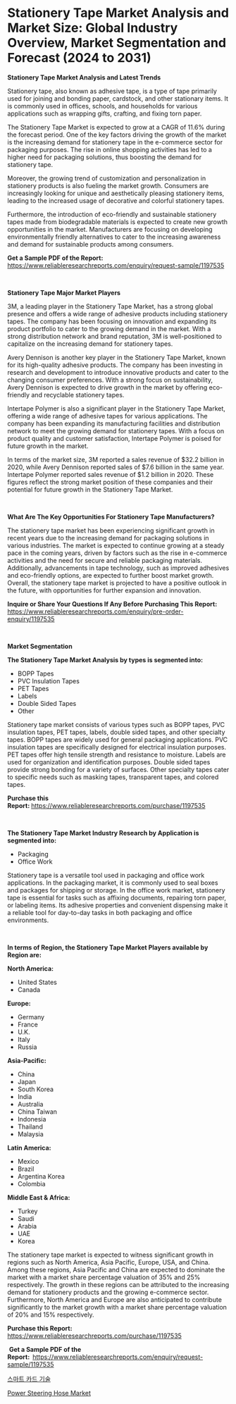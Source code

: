 <p><h1>Stationery Tape Market Analysis and Market Size: Global Industry Overview, Market Segmentation and Forecast (2024 to 2031)</h1></p><p><strong>Stationery Tape Market Analysis and Latest Trends</strong></p>
<p><p>Stationery tape, also known as adhesive tape, is a type of tape primarily used for joining and bonding paper, cardstock, and other stationary items. It is commonly used in offices, schools, and households for various applications such as wrapping gifts, crafting, and fixing torn paper.</p><p>The Stationery Tape Market is expected to grow at a CAGR of 11.6% during the forecast period. One of the key factors driving the growth of the market is the increasing demand for stationery tape in the e-commerce sector for packaging purposes. The rise in online shopping activities has led to a higher need for packaging solutions, thus boosting the demand for stationery tape.</p><p>Moreover, the growing trend of customization and personalization in stationery products is also fueling the market growth. Consumers are increasingly looking for unique and aesthetically pleasing stationery items, leading to the increased usage of decorative and colorful stationery tapes.</p><p>Furthermore, the introduction of eco-friendly and sustainable stationery tapes made from biodegradable materials is expected to create new growth opportunities in the market. Manufacturers are focusing on developing environmentally friendly alternatives to cater to the increasing awareness and demand for sustainable products among consumers.</p></p>
<p><strong>Get a Sample PDF of the Report:&nbsp;</strong> <a href="https://www.reliableresearchreports.com/enquiry/request-sample/1197535">https://www.reliableresearchreports.com/enquiry/request-sample/1197535</a></p>
<p>&nbsp;</p>
<p><strong>Stationery Tape Major Market Players</strong></p>
<p><p>3M, a leading player in the Stationery Tape Market, has a strong global presence and offers a wide range of adhesive products including stationery tapes. The company has been focusing on innovation and expanding its product portfolio to cater to the growing demand in the market. With a strong distribution network and brand reputation, 3M is well-positioned to capitalize on the increasing demand for stationery tapes.</p><p>Avery Dennison is another key player in the Stationery Tape Market, known for its high-quality adhesive products. The company has been investing in research and development to introduce innovative products and cater to the changing consumer preferences. With a strong focus on sustainability, Avery Dennison is expected to drive growth in the market by offering eco-friendly and recyclable stationery tapes.</p><p>Intertape Polymer is also a significant player in the Stationery Tape Market, offering a wide range of adhesive tapes for various applications. The company has been expanding its manufacturing facilities and distribution network to meet the growing demand for stationery tapes. With a focus on product quality and customer satisfaction, Intertape Polymer is poised for future growth in the market.</p><p>In terms of the market size, 3M reported a sales revenue of $32.2 billion in 2020, while Avery Dennison reported sales of $7.6 billion in the same year. Intertape Polymer reported sales revenue of $1.2 billion in 2020. These figures reflect the strong market position of these companies and their potential for future growth in the Stationery Tape Market.</p></p>
<p>&nbsp;</p>
<p><strong>What Are The Key Opportunities For Stationery Tape Manufacturers?</strong></p>
<p><p>The stationery tape market has been experiencing significant growth in recent years due to the increasing demand for packaging solutions in various industries. The market is expected to continue growing at a steady pace in the coming years, driven by factors such as the rise in e-commerce activities and the need for secure and reliable packaging materials. Additionally, advancements in tape technology, such as improved adhesives and eco-friendly options, are expected to further boost market growth. Overall, the stationery tape market is projected to have a positive outlook in the future, with opportunities for further expansion and innovation.</p></p>
<p><strong>Inquire or Share Your Questions If Any Before Purchasing This Report:</strong> <a href="https://www.reliableresearchreports.com/enquiry/pre-order-enquiry/1197535">https://www.reliableresearchreports.com/enquiry/pre-order-enquiry/1197535</a></p>
<p>&nbsp;</p>
<p><strong>Market Segmentation</strong></p>
<p><strong>The Stationery Tape Market Analysis by types is segmented into:</strong></p>
<p><ul><li>BOPP Tapes</li><li>PVC Insulation Tapes</li><li>PET Tapes</li><li>Labels</li><li>Double Sided Tapes</li><li>Other</li></ul></p>
<p><p>Stationery tape market consists of various types such as BOPP tapes, PVC insulation tapes, PET tapes, labels, double sided tapes, and other specialty tapes. BOPP tapes are widely used for general packaging applications. PVC insulation tapes are specifically designed for electrical insulation purposes. PET tapes offer high tensile strength and resistance to moisture. Labels are used for organization and identification purposes. Double sided tapes provide strong bonding for a variety of surfaces. Other specialty tapes cater to specific needs such as masking tapes, transparent tapes, and colored tapes.</p></p>
<p><strong>Purchase this Report:&nbsp;</strong><a href="https://www.reliableresearchreports.com/purchase/1197535">https://www.reliableresearchreports.com/purchase/1197535</a></p>
<p>&nbsp;</p>
<p><strong>The Stationery Tape Market Industry Research by Application is segmented into:</strong></p>
<p><ul><li>Packaging</li><li>Office Work</li></ul></p>
<p><p>Stationery tape is a versatile tool used in packaging and office work applications. In the packaging market, it is commonly used to seal boxes and packages for shipping or storage. In the office work market, stationery tape is essential for tasks such as affixing documents, repairing torn paper, or labeling items. Its adhesive properties and convenient dispensing make it a reliable tool for day-to-day tasks in both packaging and office environments.</p></p>
<p>&nbsp;</p>
<p><strong>In terms of Region, the Stationery Tape Market Players available by Region are:</strong></p>
<p>
    <p> <strong> North America: </strong>
        <ul>
            <li>United States</li>
            <li>Canada</li>
        </ul>
        </p> 
    <p> <strong> Europe: </strong>
        <ul>
            <li>Germany</li>
            <li>France</li>
            <li>U.K.</li>
            <li>Italy</li>
            <li>Russia</li>
        </ul>
        </p> 
    <p> <strong> Asia-Pacific: </strong>
        <ul>
            <li>China</li>
            <li>Japan</li>
            <li>South Korea</li>
            <li>India</li>
            <li>Australia</li>
            <li>China Taiwan</li>
            <li>Indonesia</li>
            <li>Thailand</li>
            <li>Malaysia</li>
        </ul>
        </p> 
    <p> <strong> Latin America: </strong>
        <ul>
            <li>Mexico</li>
            <li>Brazil</li>
            <li>Argentina Korea</li>
            <li>Colombia</li>
        </ul>
        </p> 
    <p> <strong> Middle East & Africa: </strong>
        <ul>
            <li>Turkey</li>
            <li>Saudi</li>
            <li>Arabia</li>
            <li>UAE</li>
            <li>Korea</li>
        </ul>
    </p>
    </p>
<p><p>The stationery tape market is expected to witness significant growth in regions such as North America, Asia Pacific, Europe, USA, and China. Among these regions, Asia Pacific and China are expected to dominate the market with a market share percentage valuation of 35% and 25% respectively. The growth in these regions can be attributed to the increasing demand for stationery products and the growing e-commerce sector. Furthermore, North America and Europe are also anticipated to contribute significantly to the market growth with a market share percentage valuation of 20% and 15% respectively.</p></p>
<p><strong>Purchase this Report: </strong><a href="https://www.reliableresearchreports.com/purchase/1197535">https://www.reliableresearchreports.com/purchase/1197535</a></p>
<p>&nbsp;<strong>Get a Sample PDF of the Report:&nbsp;&nbsp;</strong><a href="https://www.reliableresearchreports.com/enquiry/request-sample/1197535">https://www.reliableresearchreports.com/enquiry/request-sample/1197535</a></p>
<p><strong></strong></p>
<p><p><a href="https://medium.com/@frankfurter67567/%EC%8A%A4%EB%A7%88%ED%8A%B8-%EC%B9%B4%EB%93%9C-%EA%B8%B0%EC%88%A0-%EC%8B%9C%EC%9E%A5-%EB%B6%84%EC%84%9D-%EA%B7%B8-cagr-%EC%8B%9C%EC%9E%A5-%EC%84%B8%EB%B6%84%ED%99%94-%EB%B0%8F-%EC%84%B8%EA%B3%84-%EC%82%B0%EC%97%85-%EA%B0%9C%EC%9A%94-3dce576cfb5d">스마트 카드 기술</a></p><p><a href="https://military-diascia-e68.notion.site/Power-Steering-Hose-Market-Research-Report-Unlocks-Analysis-on-the-Market-Financial-Status-Market-S-32237d751572472cbbfb47f35cae25f4">Power Steering Hose Market</a></p></p>